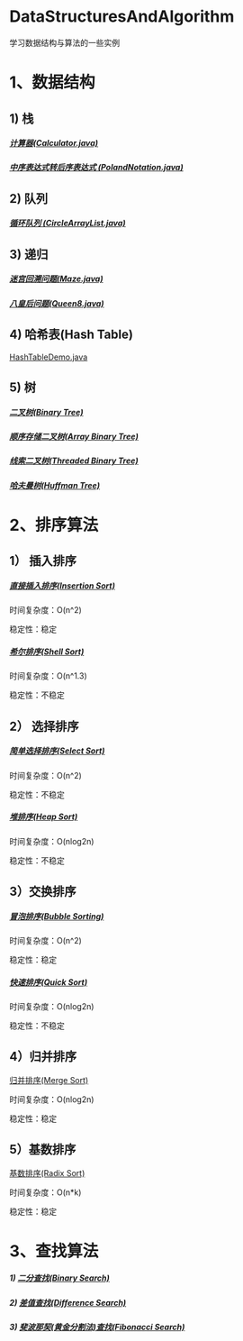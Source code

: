 # DataStructuresAndAlgorithm
学习数据结构与算法的一些实例
# 1、数据结构
## 1) 栈
##### [计算器(Calculator.java)](./src/main/java/com/tzuxin/datastructures/stack/Calculator.java)
##### [中序表达式转后序表达式 (PolandNotation.java)](./src/main/java/com/tzuxin/datastructures/stack/PolandNotation.java)

## 2) 队列
##### [循环队列 (CircleArrayList.java)](./src/main/java/com/tzuxin/datastructures/queue/CircleArrayList.java)

## 3) 递归
##### [迷宫回溯问题(Maze.java)](./src/main/java/com/tzuxin/datastructures/recurrence/Maze.java)
##### [八皇后问题(Queen8.java)](./src/main/java/com/tzuxin/datastructures/recurrence/Queen8.java)

## 4) 哈希表(Hash Table)
[HashTableDemo.java](./src/main/java/com/tzuxin/datastructures/recurrence/HashTableDemo.java)

## 5) 树
##### [二叉树(Binary Tree)](./src/main/java/com/tzuxin/datastructures/tree/BinaryTreeDemo.java)
##### [顺序存储二叉树(Array Binary Tree)](./src/main/java/com/tzuxin/datastructures/tree/ArrayBinaryTreeDemo.java)
##### [线索二叉树(Threaded Binary Tree)](./src/main/java/com/tzuxin/datastructures/tree/threadedbinarytree/ThreadedBinaryTreeDemo.java)
##### [哈夫曼树(Huffman Tree)](./src/main/java/com/tzuxin/datastructures/tree/huffmantree/HuffmanTree.java)


# 2、排序算法

## 1） 插入排序
##### [直接插入排序(Insertion Sort)](./src/main/java/com/tzuxin/datastructures/sort/InsertionSort.java)
时间复杂度：O(n^2)


稳定性：稳定


##### [希尔排序(Shell Sort)](./src/main/java/com/tzuxin/datastructures/sort/ShellSort.java)
时间复杂度：O(n^1.3)

稳定性：不稳定



## 2） 选择排序
#####  [简单选择排序(Select Sort)](./src/main/java/com/tzuxin/datastructures/sort/SelectSort.java)
时间复杂度：O(n^2)

稳定性：不稳定


##### [堆排序(Heap Sort)](./src/main/java/com/tzuxin/datastructures/sort/HeapSort)
时间复杂度：O(nlog2n) 

稳定性：不稳定




## 3）交换排序
##### [冒泡排序(Bubble Sorting)](./src/main/java/com/tzuxin/datastructures/sort/BubbleSort.java)
时间复杂度：O(n^2)

稳定性：稳定

##### [快速排序(Quick Sort)](./src/main/java/com/tzuxin/datastructures/sort/QuickSort.java)
时间复杂度：O(nlog2n)

稳定性：不稳定


## 4）归并排序
[归并排序(Merge Sort)](./src/main/java/com/tzuxin/datastructures/sort/MergeSort.java)

时间复杂度：O(nlog2n)

稳定性：稳定


## 5）基数排序
[基数排序(Radix Sort)](./src/main/java/com/tzuxin/datastructures/sort/RadixSort.java)

时间复杂度：O(n*k)

稳定性：稳定


# 3、查找算法
##### 1) [二分查找(Binary Search)](./src/main/java/com/tzuxin/datastructures/search/BinarySearch.java)

##### 2) [差值查找(Difference Search)](./src/main/java/com/tzuxin/datastructures/search/DifferenceSearch.java)

##### 3) [斐波那契(黄金分割法)查找(Fibonacci Search)](./src/main/java/com/tzuxin/datastructures/search/FibonacciSearch.java)
